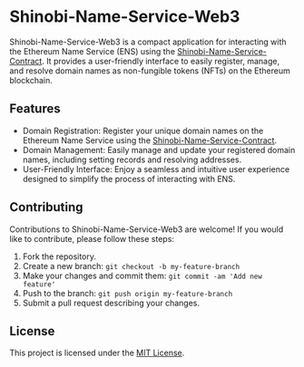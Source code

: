 # Shinobi-Name-Service-Web3

Shinobi-Name-Service-Web3 is a compact application for interacting with the Ethereum Name Service (ENS) using the [Shinobi-Name-Service-Contract](https://github.com/adamcanray/Shinobi-Name-Service-Contract). It provides a user-friendly interface to easily register, manage, and resolve domain names as non-fungible tokens (NFTs) on the Ethereum blockchain.

## Features

- Domain Registration: Register your unique domain names on the Ethereum Name Service using the [Shinobi-Name-Service-Contract](https://github.com/adamcanray/Shinobi-Name-Service-Contract).
- Domain Management: Easily manage and update your registered domain names, including setting records and resolving addresses.
- User-Friendly Interface: Enjoy a seamless and intuitive user experience designed to simplify the process of interacting with ENS.

## Contributing

Contributions to Shinobi-Name-Service-Web3 are welcome! If you would like to contribute, please follow these steps:

1. Fork the repository.
2. Create a new branch: `git checkout -b my-feature-branch`
3. Make your changes and commit them: `git commit -am 'Add new feature'`
4. Push to the branch: `git push origin my-feature-branch`
5. Submit a pull request describing your changes.

## License

This project is licensed under the [MIT License](LICENSE).
